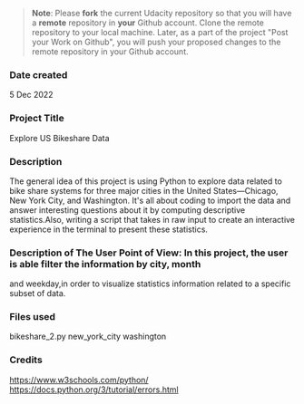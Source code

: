 >**Note**: Please **fork** the current Udacity repository so that you will have a **remote** repository in **your** Github account. Clone the remote repository to your local machine. Later, as a part of the project "Post your Work on Github", you will push your proposed changes to the remote repository in your Github account.

### Date created
5 Dec 2022

### Project Title
Explore US Bikeshare Data

### Description
The general idea of this project is using Python to explore data related to
bike share systems for three major cities in the United States—Chicago, New 
York City, and Washington. It's all about coding to import the data and answer
interesting questions about it by computing descriptive statistics.Also, 
writing a script that takes in raw input to create an interactive experience
in the terminal to present these statistics. 

### Description of The User Point of View: In this project, the user is able filter the information by city, month
and weekday,in order to visualize statistics information related to a specific subset of data.

### Files used
bikeshare_2.py
new_york_city
washington

### Credits
https://www.w3schools.com/python/
https://docs.python.org/3/tutorial/errors.html

